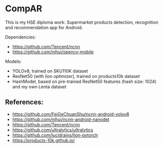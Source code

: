 # CompAR

This is my HSE diploma work: Supermarket products detection, recognition and recommendation app for Android.

Dependencies:
- https://github.com/Tencent/ncnn
- https://github.com/nihui/opencv-mobile

Models:
- YOLOv8, trained on SKU110K dataset
- ResNet50 (with lion optimizer), trained on products10k dataset
- HashModel, based on pre-trained ResNet50 features (hash size: 1024) and my own Lenta dataset

## References:
- https://github.com/FeiGeChuanShu/ncnn-android-yolov8
- https://github.com/nihui/ncnn-android-nanodet  
- https://github.com/Tencent/ncnn  
- https://github.com/ultralytics/ultralytics
- https://github.com/lucidrains/lion-pytorch
- https://products-10k.github.io/
